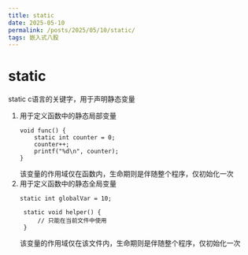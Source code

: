 ```yaml
---
title: static
date: 2025-05-10
permalink: /posts/2025/05/10/static/
tags: 嵌入式八股
---
```


# static
static c语言的关键字，用于声明静态变量
1. 用于定义函数中的静态局部变量
    ```
    void func() {
        static int counter = 0;
        counter++;
        printf("%d\n", counter);
    }
    ```
    该变量的作用域仅在函数内，生命期则是伴随整个程序，仅初始化一次
2. 用于定义函数中的静态全局变量
   ```
   static int globalVar = 10;

    static void helper() {
        // 只能在当前文件中使用
    }
    ```
    该变量的作用域仅在该文件内，生命期则是伴随整个程序，仅初始化一次
    